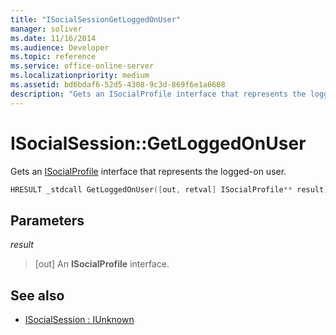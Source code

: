 ```yaml
---
title: "ISocialSessionGetLoggedOnUser"
manager: soliver
ms.date: 11/16/2014
ms.audience: Developer
ms.topic: reference
ms.service: office-online-server
ms.localizationpriority: medium
ms.assetid: bd6bdaf6-52d5-4308-9c3d-869f6e1a6608
description: "Gets an ISocialProfile interface that represents the logged-on user."
---
```


# ISocialSession::GetLoggedOnUser

Gets an [ISocialProfile](isocialprofileisocialperson.md) interface that represents the logged-on user. 
  
```cpp
HRESULT _stdcall GetLoggedOnUser([out, retval] ISocialProfile** result);
```

## Parameters

_result_
  
> [out] An **ISocialProfile** interface. 
    
## See also

- [ISocialSession : IUnknown](isocialsessioniunknown.md)


